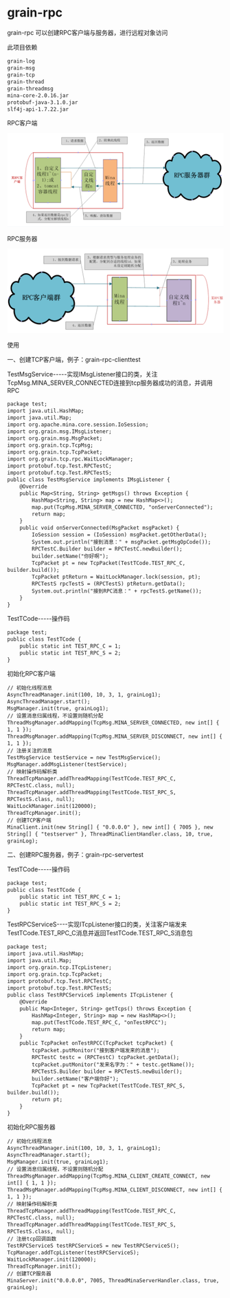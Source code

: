 # grain-rpc

grain-rpc 可以创建RPC客户端与服务器，进行远程对象访问


此项目依赖

	grain-log
	grain-msg
	grain-tcp
	grain-thread
	grain-threadmsg
	mina-core-2.0.16.jar
	protobuf-java-3.1.0.jar
	slf4j-api-1.7.22.jar
	
	
RPC客户端

![RPC客户端](./rpc-client.png "rpc-client.png")


RPC服务器


![RPC客户端](./rpc-server.png "rpc-server.png")	

	

使用

一、创建TCP客户端，例子：grain-rpc-clienttest

TestMsgService-----实现IMsgListener接口的类，关注TcpMsg.MINA_SERVER_CONNECTED连接到tcp服务器成功的消息，并调用RPC

	package test;
	import java.util.HashMap;
	import java.util.Map;
	import org.apache.mina.core.session.IoSession;
	import org.grain.msg.IMsgListener;
	import org.grain.msg.MsgPacket;
	import org.grain.tcp.TcpMsg;
	import org.grain.tcp.TcpPacket;
	import org.grain.tcp.rpc.WaitLockManager;
	import protobuf.tcp.Test.RPCTestC;
	import protobuf.tcp.Test.RPCTestS;
	public class TestMsgService implements IMsgListener {
		@Override
		public Map<String, String> getMsgs() throws Exception {
			HashMap<String, String> map = new HashMap<>();
			map.put(TcpMsg.MINA_SERVER_CONNECTED, "onServerConnected");
			return map;
		}
		public void onServerConnected(MsgPacket msgPacket) {
			IoSession session = (IoSession) msgPacket.getOtherData();
			System.out.println("接到消息：" + msgPacket.getMsgOpCode());
			RPCTestC.Builder builder = RPCTestC.newBuilder();
			builder.setName("你好啊");
			TcpPacket pt = new TcpPacket(TestTCode.TEST_RPC_C, builder.build());
			TcpPacket ptReturn = WaitLockManager.lock(session, pt);
			RPCTestS rpcTestS = (RPCTestS) ptReturn.getData();
			System.out.println("接到RPC消息：" + rpcTestS.getName());
		}
	}

TestTCode-----操作码

	package test;
	public class TestTCode {
		public static int TEST_RPC_C = 1;
		public static int TEST_RPC_S = 2;
	}

	



初始化RPC客户端

	// 初始化线程消息
	AsyncThreadManager.init(100, 10, 3, 1, grainLog1);
	AsyncThreadManager.start();
	MsgManager.init(true, grainLog1);
	// 设置消息归属线程，不设置则随机分配
	ThreadMsgManager.addMapping(TcpMsg.MINA_SERVER_CONNECTED, new int[] { 1, 1 });
	ThreadMsgManager.addMapping(TcpMsg.MINA_SERVER_DISCONNECT, new int[] { 1, 1 });
	// 注册关注的消息
	TestMsgService testService = new TestMsgService();
	MsgManager.addMsgListener(testService);
	// 映射操作码解析类
	ThreadTcpManager.addThreadMapping(TestTCode.TEST_RPC_C, RPCTestC.class, null);
	ThreadTcpManager.addThreadMapping(TestTCode.TEST_RPC_S, RPCTestS.class, null);
	WaitLockManager.init(120000);
	ThreadTcpManager.init();
	// 创建TCP客户端
	MinaClient.init(new String[] { "0.0.0.0" }, new int[] { 7005 }, new String[] { "testserver" }, ThreadMinaClientHandler.class, 10, true, grainLog);
	
	

二、创建RPC服务器，例子：grain-rpc-servertest

TestTCode-----操作码

	package test;
	public class TestTCode {
		public static int TEST_RPC_C = 1;
		public static int TEST_RPC_S = 2;
	}


TestRPCServiceS----实现ITcpListener接口的类，关注客户端发来TestTCode.TEST_RPC_C消息并返回TestTCode.TEST_RPC_S消息包

	package test;
	import java.util.HashMap;
	import java.util.Map;
	import org.grain.tcp.ITcpListener;
	import org.grain.tcp.TcpPacket;
	import protobuf.tcp.Test.RPCTestC;
	import protobuf.tcp.Test.RPCTestS;
	public class TestRPCServiceS implements ITcpListener {
		@Override
		public Map<Integer, String> getTcps() throws Exception {
			HashMap<Integer, String> map = new HashMap<>();
			map.put(TestTCode.TEST_RPC_C, "onTestRPCC");
			return map;
		}
		public TcpPacket onTestRPCC(TcpPacket tcpPacket) {
			tcpPacket.putMonitor("接到客户端发来的消息");
			RPCTestC testc = (RPCTestC) tcpPacket.getData();
			tcpPacket.putMonitor("发来名字为：" + testc.getName());
			RPCTestS.Builder builder = RPCTestS.newBuilder();
			builder.setName("客户端你好");
			TcpPacket pt = new TcpPacket(TestTCode.TEST_RPC_S, builder.build());
			return pt;
		}
	}


初始化RPC服务器

	// 初始化线程消息
	AsyncThreadManager.init(100, 10, 3, 1, grainLog1);
	AsyncThreadManager.start();
	MsgManager.init(true, grainLog1);
	// 设置消息归属线程，不设置则随机分配
	ThreadMsgManager.addMapping(TcpMsg.MINA_CLIENT_CREATE_CONNECT, new int[] { 1, 1 });
	ThreadMsgManager.addMapping(TcpMsg.MINA_CLIENT_DISCONNECT, new int[] { 1, 1 });
	// 映射操作码解析类
	ThreadTcpManager.addThreadMapping(TestTCode.TEST_RPC_C, RPCTestC.class, null);
	ThreadTcpManager.addThreadMapping(TestTCode.TEST_RPC_S, RPCTestS.class, null);
	// 注册tcp回调函数
	TestRPCServiceS testRPCServiceS = new TestRPCServiceS();
	TcpManager.addTcpListener(testRPCServiceS);
	WaitLockManager.init(120000);
	ThreadTcpManager.init();
	// 创建TCP服务器
	MinaServer.init("0.0.0.0", 7005, ThreadMinaServerHandler.class, true, grainLog);
	